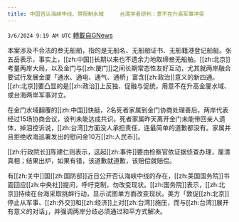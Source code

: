 ```yaml
---
title: 中国否认海峡中线、禁限制水域     台湾学者研判：意不在升高军事冲突
---
```

`3/6/2024 9:19 AM UTC` [轉載自GNews](https://gnews.org/articles/2370047)

本案涉及不合法的叁无船舶，指的是无船名、无船舶证书、无船籍港登记船艇。张五岳表示，事实上，[[zh:中国]]长期以来也不遗余力地取缔叁无船舶。[[zh:北京]]考量两岸大局，以及金门与[[zh:厦门]]之间长期常态性友好互动，尤其就两岸融合要试行发展金厦「通水、通电、通气、通桥」富含[[zh:政治]]意义的新四通。[[zh:北京]]要凸显的是[[zh:政治]]上反独、促融与促统，用意不在升高金厦水域、或台海两岸军事对立。

在金门水域翻覆的[[zh:中国]]快艇，2名死者家属到金门协商处理善后，两岸代表经过15场协商会议，谈判未能达成共识。死者家属昨天离开金门未能带回亲人遗体，掉泪控诉说，[[zh:台湾]]方面没人承担责任，连最简单的道歉都没有。家属并且拒绝收海巡署发出的慰问金10万[[zh:人民币]]。

[[zh:行政院长]]陈建仁则表示，这起[[zh:事件]]要由检察官依证据侦查办理，厘清真相；结果出炉，如果有错，该道歉就道歉，该赔偿就赔偿。

有[[zh:关中]]国[[zh:国防部]]近日公开否认海峡中线的存在，[[zh:美国国务院]]书面回应[[zh:中央社]]提问，呼吁克制，勿改变现状。[[zh:国务院]]表示，[[zh:北京]]持续在台海采取挑衅行动，显示试图单方面改变现状。美方「敦促[[zh:北京]]停止从军事、[[zh:外交]]和[[zh:经济]]上对[[zh:台湾]]施压，而与[[zh:台湾]]展开有意义的对话」，并强调两岸分歧必须通过和平方式解决。
